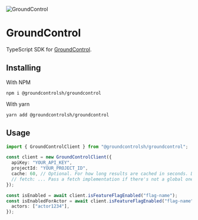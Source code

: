 ![GroundControl](https://github.com/groundcontrolsh/groundcontrol/raw/main/images/hero.png)

# GroundControl

TypeScript SDK for [GroundControl](https://groundcontrol.sh/).

## Installing

With NPM

```shell
npm i @groundcontrolsh/groundcontrol
```

With yarn

```shell
yarn add @groundcontrolsh/groundcontrol
```

## Usage

```ts
import { GroundControlClient } from "@groundcontrolsh/groundcontrol";

const client = new GroundControlClient({
  apiKey: "YOUR_API_KEY",
  projectId: "YOUR_PROJECT_ID",
  cache: 60, // Optional. For how long results are cached in seconds. Defaults to not caching.
  // fetch: ... Pass a fetch implementation if there's not a global one defined.
});

const isEnabled = await client.isFeatureFlagEnabled("flag-name");
const isEnabledForActor = await client.isFeatureFlagEnabled("flag-name", {
  actors: ["actor1234"],
});
```
